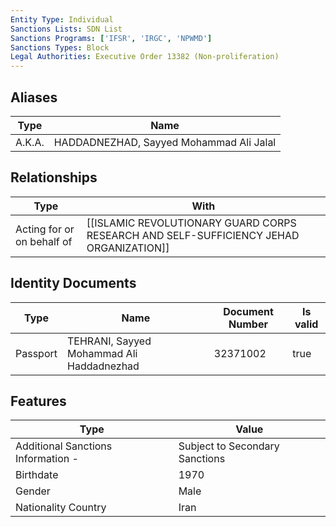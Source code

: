```yaml
---
Entity Type: Individual
Sanctions Lists: SDN List
Sanctions Programs: ['IFSR', 'IRGC', 'NPWMD']
Sanctions Types: Block
Legal Authorities: Executive Order 13382 (Non-proliferation)
---
```


## Aliases
| Type  | Name      | 
|-------|-----------|
| A.K.A. | HADDADNEZHAD, Sayyed Mohammad Ali Jalal |

## Relationships
| Type  | With      | 
|-------|-----------|
| Acting for or on behalf of | [[ISLAMIC REVOLUTIONARY GUARD CORPS RESEARCH AND SELF-SUFFICIENCY JEHAD ORGANIZATION]] |

## Identity Documents
| Type  | Name      | Document Number | Is valid |
|-------|-----------|-----------------|----------|
| Passport | TEHRANI, Sayyed Mohammad Ali Haddadnezhad | 32371002 | true |

## Features
| Type  | Value      |
|-------|------------|
| Additional Sanctions Information - | Subject to Secondary Sanctions |
| Birthdate | 1970 |
| Gender | Male |
| Nationality Country | Iran |
